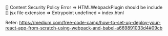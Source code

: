 [] Content Security Policy Error => HTMLWebpackPlugin should be include
[] jsx file extension => Entrypoint undefined = index.html

Refer:
https://medium.com/free-code-camp/how-to-set-up-deploy-your-react-app-from-scratch-using-webpack-and-babel-a669891033d4#09cb